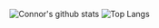 ![Connor's github stats](https://github-readme-stats.vercel.app/api?username=connorwalsh21&count_private=true&theme=dark)
![Top Langs](https://github-readme-stats.vercel.app/api/top-langs/?username=connorwalsh21&layout=compact&count_private=true&langs_count=8&theme=dark)
